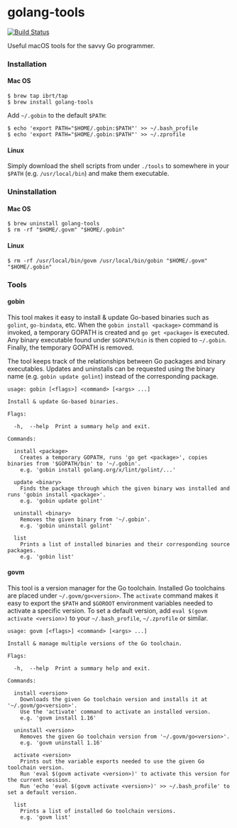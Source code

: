 # golang-tools
[![Build Status](https://travis-ci.org/ibrt/golang-tools.svg?branch=master)](https://travis-ci.org/ibrt/golang-tools)

Useful macOS tools for the savvy Go programmer.

### Installation

#### Mac OS

```
$ brew tap ibrt/tap
$ brew install golang-tools
```

Add `~/.gobin` to the default `$PATH`:

```
$ echo 'export PATH="$HOME/.gobin:$PATH"' >> ~/.bash_profile
$ echo 'export PATH="$HOME/.gobin:$PATH"' >> ~/.zprofile
```

#### Linux

Simply download the shell scripts from under `./tools` to somewhere in your `$PATH` (e.g. `/usr/local/bin`) and make them executable.

### Uninstallation

#### Mac OS

```
$ brew uninstall golang-tools
$ rm -rf "$HOME/.govm" "$HOME/.gobin"
```

#### Linux

```
$ rm -rf /usr/local/bin/govm /usr/local/bin/gobin "$HOME/.govm" "$HOME/.gobin"
```

### Tools

#### gobin

This tool makes it easy to install & update Go-based binaries such as `golint`, `go-bindata`, etc. When the `gobin install <package>` command is invoked, a temporary GOPATH is created and `go get <package>` is executed. Any binary executable found under `$GOPATH/bin` is then copied to `~/.gobin`. Finally, the temporary GOPATH is removed.

The tool keeps track of the relationships between Go packages and binary executables. Updates and uninstalls can be requested using the binary name (e.g. `gobin update golint`) instead of the corresponding package.

```
usage: gobin [<flags>] <command> [<args> ...]

Install & update Go-based binaries.

Flags:

  -h,  --help  Print a summary help and exit.

Commands:

  install <package>
    Creates a temporary GOPATH, runs 'go get <package>', copies binaries from '$GOPATH/bin' to '~/.gobin'.
    e.g. 'gobin install golang.org/x/lint/golint/...'

  update <binary>
    Finds the package through which the given binary was installed and runs 'gobin install <package>'.
    e.g. 'gobin update golint'

  uninstall <binary>
    Removes the given binary from '~/.gobin'.
    e.g. 'gobin uninstall golint'

  list
    Prints a list of installed binaries and their corresponding source packages.
    e.g. 'gobin list'
```

#### govm

This tool is a version manager for the Go toolchain. Installed Go toolchains are placed under `~/.govm/go<version>`. The `activate` command makes it easy to export the `$PATH` and `$GOROOT` environment variables needed to activate a specific version. To set a default version, add `eval $(govm activate <version>)` to your `~/.bash_profile`, `~/.zprofile` or similar.

```
usage: govm [<flags>] <command> [<args> ...]

Install & manage multiple versions of the Go toolchain.

Flags:

  -h,  --help  Print a summary help and exit.

Commands:

  install <version>
    Downloads the given Go toolchain version and installs it at '~/.govm/go<version>'.
    Use the 'activate' command to activate an installed version.
    e.g. 'govm install 1.16'

  uninstall <version>
    Removes the given Go toolchain version from '~/.govm/go<version>'.
    e.g. 'govm uninstall 1.16'

  activate <version>
    Prints out the variable exports needed to use the given Go toolchain version.
    Run 'eval $(govm activate <version>)' to activate this version for the current session.
    Run 'echo 'eval $(govm activate <version>)' >> ~/.bash_profile' to set a default version.

  list
    Prints a list of installed Go toolchain versions.
    e.g. 'govm list'
```

